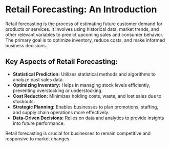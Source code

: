 # Retail Forecasting: An Introduction

Retail forecasting is the process of estimating future customer demand for products or services. It involves using historical data, market trends, and other relevant variables to predict upcoming sales and consumer behavior. The primary goal is to optimize inventory, reduce costs, and make informed business decisions.

## Key Aspects of Retail Forecasting:

*   **Statistical Prediction:** Utilizes statistical methods and algorithms to analyze past sales data.
*   **Optimizing Inventory:** Helps in managing stock levels efficiently, preventing overstocking or understocking.
*   **Cost Reduction:** Minimizes holding costs, waste, and lost sales due to stockouts.
*   **Strategic Planning:** Enables businesses to plan promotions, staffing, and supply chain operations more effectively.
*   **Data-Driven Decisions:** Relies on data and analytics to provide insights into future performance.

Retail forecasting is crucial for businesses to remain competitive and responsive to market changes.

